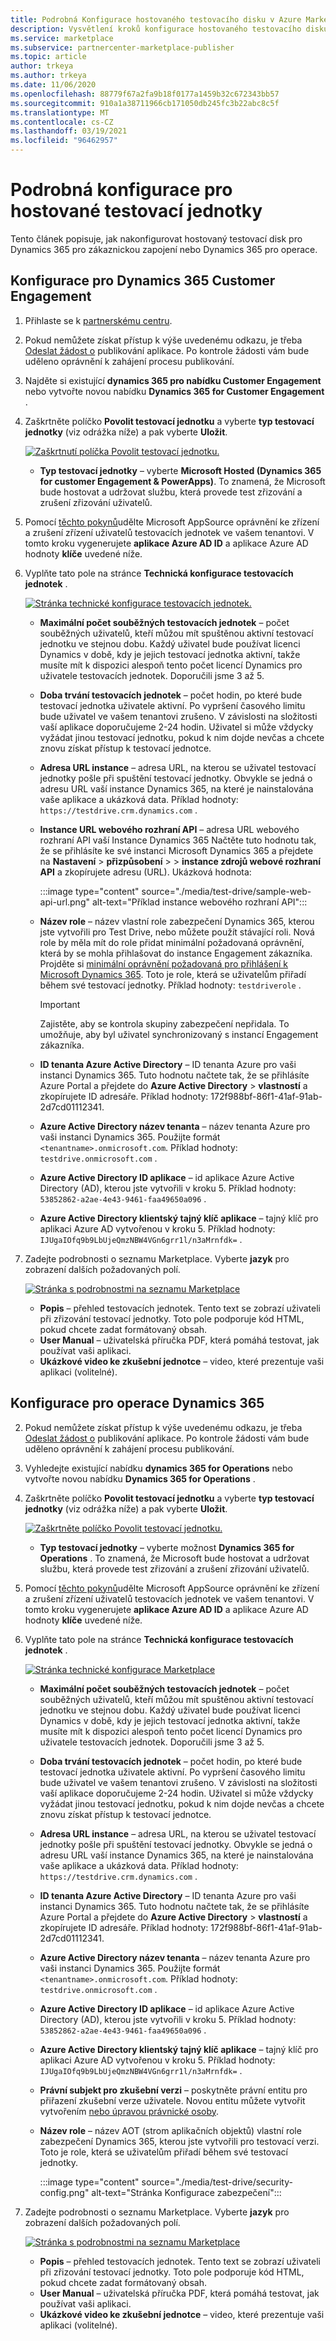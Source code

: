 ```yaml
---
title: Podrobná Konfigurace hostovaného testovacího disku v Azure Marketplace
description: Vysvětlení kroků konfigurace hostovaného testovacího disku na komerčním webu Marketplace
ms.service: marketplace
ms.subservice: partnercenter-marketplace-publisher
ms.topic: article
author: trkeya
ms.author: trkeya
ms.date: 11/06/2020
ms.openlocfilehash: 88779f67a2fa9b18f0177a1459b32c672343bb57
ms.sourcegitcommit: 910a1a38711966cb171050db245fc3b22abc8c5f
ms.translationtype: MT
ms.contentlocale: cs-CZ
ms.lasthandoff: 03/19/2021
ms.locfileid: "96462957"
---
```

# <a name="detailed-configuration-for-hosted-test-drives"></a>Podrobná konfigurace pro hostované testovací jednotky

Tento článek popisuje, jak nakonfigurovat hostovaný testovací disk pro Dynamics 365 pro zákaznickou zapojení nebo Dynamics 365 pro operace.

## <a name="configure-for-dynamics-365-customer-engagement"></a>Konfigurace pro Dynamics 365 Customer Engagement

1. Přihlaste se k [partnerskému centru](https://partner.microsoft.com/).
2. Pokud nemůžete získat přístup k výše uvedenému odkazu, je třeba [Odeslat žádost o](https://appsource.microsoft.com/partners/list-an-app) publikování aplikace. Po kontrole žádosti vám bude uděleno oprávnění k zahájení procesu publikování.
3. Najděte si existující **dynamics 365 pro nabídku Customer Engagement** nebo vytvořte novou nabídku **Dynamics 365 for Customer Engagement** .
4. Zaškrtněte políčko **Povolit testovací jednotku** a vyberte **typ testovací jednotky** (viz odrážka níže) a pak vyberte **Uložit**.

    [![Zaškrtnutí políčka Povolit testovací jednotku.](media/test-drive/enable-test-drive-check-box.png)](media/test-drive/enable-test-drive-check-box.png#lightbox)

    - **Typ testovací jednotky** – vyberte **Microsoft Hosted (Dynamics 365 for customer Engagement & PowerApps)**. To znamená, že Microsoft bude hostovat a udržovat službu, která provede test zřizování a zrušení zřizování uživatelů.

5. Pomocí [těchto pokynů](./test-drive-azure-subscription-setup.md)udělte Microsoft AppSource oprávnění ke zřízení a zrušení zřízení uživatelů testovacích jednotek ve vašem tenantovi. V tomto kroku vygenerujete **aplikace Azure AD ID** a aplikace Azure AD hodnoty **klíče** uvedené níže.
6. Vyplňte tato pole na stránce **Technická konfigurace testovacích jednotek** .

    [![Stránka technické konfigurace testovacích jednotek.](media/test-drive/technical-config-details.png)](media/test-drive/technical-config-details.png#lightbox)

    - **Maximální počet souběžných testovacích jednotek** – počet souběžných uživatelů, kteří můžou mít spuštěnou aktivní testovací jednotku ve stejnou dobu. Každý uživatel bude používat licenci Dynamics v době, kdy je jejich testovací jednotka aktivní, takže musíte mít k dispozici alespoň tento počet licencí Dynamics pro uživatele testovacích jednotek. Doporučili jsme 3 až 5.
    - **Doba trvání testovacích jednotek** – počet hodin, po které bude testovací jednotka uživatele aktivní. Po vypršení časového limitu bude uživatel ve vašem tenantovi zrušeno. V závislosti na složitosti vaší aplikace doporučujeme 2-24 hodin. Uživatel si může vždycky vyžádat jinou testovací jednotku, pokud k nim dojde nevčas a chcete znovu získat přístup k testovací jednotce.
    - **Adresa URL instance** – adresa URL, na kterou se uživatel testovací jednotky pošle při spuštění testovací jednotky. Obvykle se jedná o adresu URL vaší instance Dynamics 365, na které je nainstalována vaše aplikace a ukázková data. Příklad hodnoty: `https://testdrive.crm.dynamics.com` .
    - **Instance URL webového rozhraní API** – adresa URL webového rozhraní API vaší Instance Dynamics 365 Načtěte tuto hodnotu tak, že se přihlásíte ke své instanci Microsoft Dynamics 365 a přejdete na **Nastavení**  >  **přizpůsobení**  >    >  **instance zdrojů webové rozhraní API** a zkopírujete adresu (URL). Ukázková hodnota:

        :::image type="content" source="./media/test-drive/sample-web-api-url.png" alt-text="Příklad instance webového rozhraní API":::

    - **Název role** – název vlastní role zabezpečení Dynamics 365, kterou jste vytvořili pro Test Drive, nebo můžete použít stávající roli. Nová role by měla mít do role přidat minimální požadovaná oprávnění, která by se mohla přihlašovat do instance Engagement zákazníka. Projděte si [minimální oprávnění požadovaná pro přihlášení k Microsoft Dynamics 365](https://community.dynamics.com/crm/b/crminogic/archive/2016/11/24/minimum-privileges-required-to-login-microsoft-dynamics-365). Toto je role, která se uživatelům přiřadí během své testovací jednotky. Příklad hodnoty: `testdriverole` .
    
        > [!IMPORTANT]
        > Zajistěte, aby se kontrola skupiny zabezpečení nepřidala. To umožňuje, aby byl uživatel synchronizovaný s instancí Engagement zákazníka.

    - **ID tenanta Azure Active Directory** – ID tenanta Azure pro vaši instanci Dynamics 365. Tuto hodnotu načtete tak, že se přihlásíte Azure Portal a přejdete do **Azure Active Directory**  >  **vlastností** a zkopírujete ID adresáře. Příklad hodnoty: 172f988bf-86f1-41af-91ab-2d7cd01112341.
    - **Azure Active Directory název tenanta** – název tenanta Azure pro vaši instanci Dynamics 365. Použijte formát `<tenantname>.onmicrosoft.com`. Příklad hodnoty: `testdrive.onmicrosoft.com` .
    - **Azure Active Directory ID aplikace** – id aplikace Azure Active Directory (AD), kterou jste vytvořili v kroku 5. Příklad hodnoty: `53852862-a2ae-4e43-9461-faa49650a096` .
    - **Azure Active Directory klientský tajný klíč aplikace** – tajný klíč pro aplikaci Azure AD vytvořenou v kroku 5. Příklad hodnoty: `IJUgaIOfq9b9LbUjeQmzNBW4VGn6grr1l/n3aMrnfdk=` .

7. Zadejte podrobnosti o seznamu Marketplace. Vyberte **jazyk** pro zobrazení dalších požadovaných polí.

    [![Stránka s podrobnostmi na seznamu Marketplace](media/test-drive/marketplace-listing-details.png)](media/test-drive/marketplace-listing-details.png#lightbox)

    - **Popis** – přehled testovacích jednotek. Tento text se zobrazí uživateli při zřizování testovací jednotky. Toto pole podporuje kód HTML, pokud chcete zadat formátovaný obsah.
    - **User Manual** – uživatelská příručka PDF, která pomáhá testovat, jak používat vaši aplikaci.
    - **Ukázkové video ke zkušební jednotce** – video, které prezentuje vaši aplikaci (volitelné).

## <a name="configure-for-dynamics-365-operations"></a>Konfigurace pro operace Dynamics 365

2. Pokud nemůžete získat přístup k výše uvedenému odkazu, je třeba [Odeslat žádost o](https://appsource.microsoft.com/partners/list-an-app) publikování aplikace. Po kontrole žádosti vám bude uděleno oprávnění k zahájení procesu publikování.
3. Vyhledejte existující nabídku **dynamics 365 for Operations** nebo vytvořte novou nabídku **Dynamics 365 for Operations** .
4. Zaškrtněte políčko **Povolit testovací jednotku** a vyberte **typ testovací jednotky** (viz odrážka níže) a pak vyberte **Uložit**.

    [![Zaškrtněte políčko Povolit testovací jednotku.](media/test-drive/enable-test-drive-check-box-operations.png)](media/test-drive/enable-test-drive-check-box-operations.png#lightbox)

    - **Typ testovací jednotky** – vyberte možnost **Dynamics 365 for Operations** . To znamená, že Microsoft bude hostovat a udržovat službu, která provede test zřizování a zrušení zřizování uživatelů.

5. Pomocí [těchto pokynů](https://github.com/Microsoft/AppSource/blob/master/Microsoft%20Hosted%20Test%20Drive/Setup-your-Azure-subscription-for-Dynamics365-Microsoft-Hosted-Test-Drives.md)udělte Microsoft AppSource oprávnění ke zřízení a zrušení zřízení uživatelů testovacích jednotek ve vašem tenantovi. V tomto kroku vygenerujete **aplikace Azure AD ID** a aplikace Azure AD hodnoty **klíče** uvedené níže.
6. Vyplňte tato pole na stránce **Technická konfigurace testovacích jednotek** .

    [![Stránka technické konfigurace Marketplace](media/test-drive/technical-config-details.png)](media/test-drive/technical-config-details.png#lightbox)

    - **Maximální počet souběžných testovacích jednotek** – počet souběžných uživatelů, kteří můžou mít spuštěnou aktivní testovací jednotku ve stejnou dobu. Každý uživatel bude používat licenci Dynamics v době, kdy je jejich testovací jednotka aktivní, takže musíte mít k dispozici alespoň tento počet licencí Dynamics pro uživatele testovacích jednotek. Doporučili jsme 3 až 5.
    - **Doba trvání testovacích jednotek** – počet hodin, po které bude testovací jednotka uživatele aktivní. Po vypršení časového limitu bude uživatel ve vašem tenantovi zrušeno. V závislosti na složitosti vaší aplikace doporučujeme 2-24 hodin. Uživatel si může vždycky vyžádat jinou testovací jednotku, pokud k nim dojde nevčas a chcete znovu získat přístup k testovací jednotce.
    - **Adresa URL instance** – adresa URL, na kterou se uživatel testovací jednotky pošle při spuštění testovací jednotky. Obvykle se jedná o adresu URL vaší instance Dynamics 365, na které je nainstalována vaše aplikace a ukázková data. Příklad hodnoty: `https://testdrive.crm.dynamics.com` .
    - **ID tenanta Azure Active Directory** – ID tenanta Azure pro vaši instanci Dynamics 365. Tuto hodnotu načtete tak, že se přihlásíte Azure Portal a přejdete do **Azure Active Directory**  >  **vlastností** a zkopírujete ID adresáře. Příklad hodnoty: 172f988bf-86f1-41af-91ab-2d7cd01112341.
    - **Azure Active Directory název tenanta** – název tenanta Azure pro vaši instanci Dynamics 365. Použijte formát `<tenantname>.onmicrosoft.com`. Příklad hodnoty: `testdrive.onmicrosoft.com` .
    - **Azure Active Directory ID aplikace** – id aplikace Azure Active Directory (AD), kterou jste vytvořili v kroku 5. Příklad hodnoty: `53852862-a2ae-4e43-9461-faa49650a096` .
    - **Azure Active Directory klientský tajný klíč aplikace** – tajný klíč pro aplikaci Azure AD vytvořenou v kroku 5. Příklad hodnoty: `IJUgaIOfq9b9LbUjeQmzNBW4VGn6grr1l/n3aMrnfdk=` .
    - **Právní subjekt pro zkušební verzi** – poskytněte právní entitu pro přiřazení zkušební verze uživatele. Novou entitu můžete vytvořit vytvořením [nebo úpravou právnické osoby](/dynamicsax-2012/appuser-itpro/create-or-modify-a-legal-entity).
    - **Název role** – název AOT (strom aplikačních objektů) vlastní role zabezpečení Dynamics 365, kterou jste vytvořili pro testovací verzi. Toto je role, která se uživatelům přiřadí během své testovací jednotky.

        :::image type="content" source="./media/test-drive/security-config.png" alt-text="Stránka Konfigurace zabezpečení":::

7. Zadejte podrobnosti o seznamu Marketplace. Vyberte **jazyk** pro zobrazení dalších požadovaných polí.

    [![Stránka s podrobnostmi na seznamu Marketplace](media/test-drive/marketplace-listing-details.png)](media/test-drive/marketplace-listing-details.png#lightbox)

    - **Popis** – přehled testovacích jednotek. Tento text se zobrazí uživateli při zřizování testovací jednotky. Toto pole podporuje kód HTML, pokud chcete zadat formátovaný obsah.
    - **User Manual** – uživatelská příručka PDF, která pomáhá testovat, jak používat vaši aplikaci.
    - **Ukázkové video ke zkušební jednotce** – video, které prezentuje vaši aplikaci (volitelné).

<!--
## Next steps

- [Set up your Azure subscription](test-drive-azure-subscription-setup.md) -->